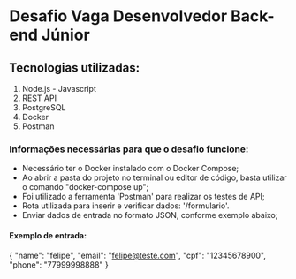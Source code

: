 # Desafio Vaga Desenvolvedor Back-end Júnior

## Tecnologias utilizadas:

1. Node.js - Javascript
2. REST API
3. PostgreSQL
4. Docker
5. Postman

### Informações necessárias para que o desafio funcione:

- Necessário ter o Docker instalado com o Docker Compose;
- Ao abrir a pasta do projeto no terminal ou editor de código, basta utilizar o comando "docker-compose up";
- Foi utilizado a ferramenta 'Postman' para realizar os testes de API;
- Rota utilizada para inserir e verificar dados: '/formulario'.
- Enviar dados de entrada no formato JSON, conforme exemplo abaixo;

#### Exemplo de entrada:

{
  "name": "felipe",
  "email": "felipe@teste.com",
  "cpf": "12345678900",
  "phone": "77999998888"
}
